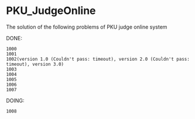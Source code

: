PKU_JudgeOnline
====================

The solution of the following problems of PKU judge online system

DONE:

	1000
	1001
	1002(version 1.0 (Couldn't pass: timeout), version 2.0 (Couldn't pass: timeout), version 3.0)
	1003
	1004
	1005
	1006
	1007

DOING:

	1008
